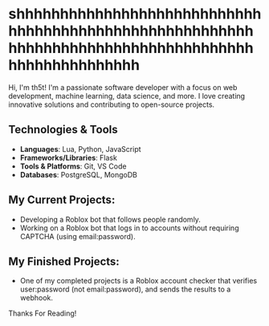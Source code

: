 # shhhhhhhhhhhhhhhhhhhhhhhhhhhhhhhhhhhhhhhhhhhhhhhhhhhhhhhhhhhhhhhhhhhhhhhhhhhhhhhhhhhhhhhhhhhhhhhhhhh
Hi, I'm th5t!
I'm a passionate software developer with a focus on web development, machine learning, data science, and more. I love creating innovative solutions and contributing to open-source projects.

## Technologies & Tools

- **Languages**: Lua, Python, JavaScript
- **Frameworks/Libraries**: Flask
- **Tools & Platforms**: Git, VS Code
- **Databases**: PostgreSQL, MongoDB

## My Current Projects:

- Developing a Roblox bot that follows people randomly.
- Working on a Roblox bot that logs in to accounts without requiring CAPTCHA (using email:password).

## My Finished Projects:

- One of my completed projects is a Roblox account checker that verifies user:password (not email:password), and sends the results to a webhook.

Thanks For Reading!
